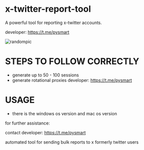 # x-twitter-report-tool
A powerful tool for reporting x-twitter accounts.

developer: https://t.me/pysmart

![randompic](https://github.com/user-attachments/assets/00d292bf-d173-45c5-8117-56902d5b803b)


# STEPS TO FOLLOW CORRECTLY
- generate up to 50 - 100 sessions
- generate rotational proxies
developer: https://t.me/pysmart

# USAGE
- there is the windows os version and mac os version

for further assistance:

contact developer: https://t.me/pysmart

automated tool for sending bulk reports to x formerly twitter users
